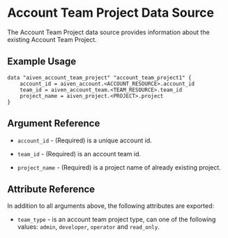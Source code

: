 # Account Team Project Data Source

The Account Team Project data source provides information about the existing Account Team Project.

## Example Usage

```hcl
data "aiven_account_team_project" "account_team_project1" {
    account_id = aiven_account.<ACCOUNT_RESOURCE>.account_id
    team_id = aiven_account_team.<TEAM_RESOURCE>.team_id
    project_name = aiven_project.<PROJECT>.project
}
```

## Argument Reference

* `account_id` - (Required) is a unique account id.

* `team_id` - (Required) is an account team id.

* `project_name` - (Required) is a project name of already existing project.

## Attribute Reference

In addition to all arguments above, the following attributes are exported:

* `team_type` - is an account team project type, can one of the following values: `admin`, 
`developer`, `operator` and `read_only`.